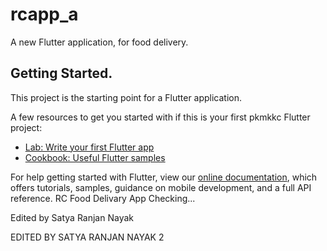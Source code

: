 # rcapp_a

A new Flutter application, for food delivery.


## Getting Started.

This project is the starting point for a Flutter application.

A few resources to get you started with if this is your first pkmkkc Flutter project:

- [Lab: Write your first Flutter app](https://flutter.dev/docs/get-started/codelab)
- [Cookbook: Useful Flutter samples](https://flutter.dev/docs/cookbook)

For help getting started with Flutter, view our
[online documentation](https://flutter.dev/docs), which offers tutorials,
samples, guidance on mobile development, and a full API reference.
RC Food Delivary App
Checking...


Edited by Satya Ranjan Nayak





EDITED BY SATYA RANJAN NAYAK 2
